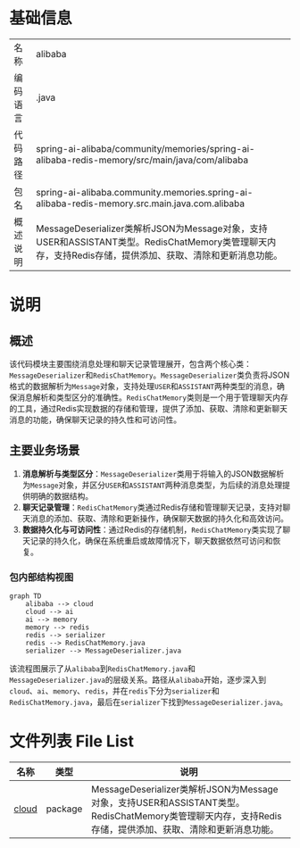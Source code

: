 # 基础信息

|      |      |
|------|------|
| 名称 | alibaba |
| 编码语言 | .java |
| 代码路径 | spring-ai-alibaba/community/memories/spring-ai-alibaba-redis-memory/src/main/java/com/alibaba |
| 包名 | spring-ai-alibaba.community.memories.spring-ai-alibaba-redis-memory.src.main.java.com.alibaba |
| 概述说明 | MessageDeserializer类解析JSON为Message对象，支持USER和ASSISTANT类型。RedisChatMemory类管理聊天内存，支持Redis存储，提供添加、获取、清除和更新消息功能。 |

# 说明

## 概述
该代码模块主要围绕消息处理和聊天记录管理展开，包含两个核心类：`MessageDeserializer`和`RedisChatMemory`。`MessageDeserializer`类负责将JSON格式的数据解析为`Message`对象，支持处理`USER`和`ASSISTANT`两种类型的消息，确保消息解析和类型区分的准确性。`RedisChatMemory`类则是一个用于管理聊天内存的工具，通过Redis实现数据的存储和管理，提供了添加、获取、清除和更新聊天消息的功能，确保聊天记录的持久性和可访问性。

## 主要业务场景
1. **消息解析与类型区分**：`MessageDeserializer`类用于将输入的JSON数据解析为`Message`对象，并区分`USER`和`ASSISTANT`两种消息类型，为后续的消息处理提供明确的数据结构。
2. **聊天记录管理**：`RedisChatMemory`类通过Redis存储和管理聊天记录，支持对聊天消息的添加、获取、清除和更新操作，确保聊天数据的持久化和高效访问。
3. **数据持久化与可访问性**：通过Redis的存储机制，`RedisChatMemory`类实现了聊天记录的持久化，确保在系统重启或故障情况下，聊天数据依然可访问和恢复。


### 包内部结构视图

```mermaid
graph TD
    alibaba --> cloud
    cloud --> ai
    ai --> memory
    memory --> redis
    redis --> serializer
    redis --> RedisChatMemory.java
    serializer --> MessageDeserializer.java
```

该流程图展示了从`alibaba`到`RedisChatMemory.java`和`MessageDeserializer.java`的层级关系。路径从`alibaba`开始，逐步深入到`cloud`、`ai`、`memory`、`redis`，并在`redis`下分为`serializer`和`RedisChatMemory.java`，最后在`serializer`下找到`MessageDeserializer.java`。

# 文件列表 File List

| 名称   | 类型  | 说明 |
|-------|------|-------------|
| [cloud](cloud/_module.md) | package | MessageDeserializer类解析JSON为Message对象，支持USER和ASSISTANT类型。RedisChatMemory类管理聊天内存，支持Redis存储，提供添加、获取、清除和更新消息功能。 |


